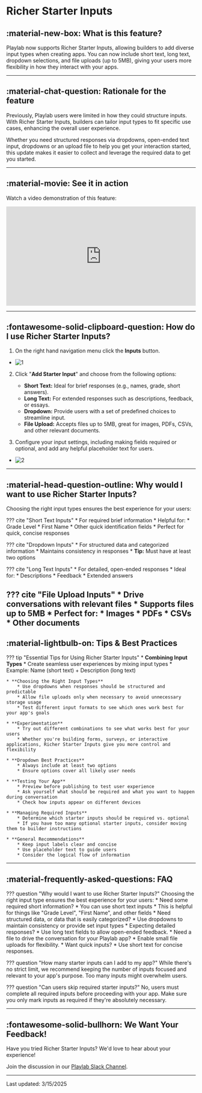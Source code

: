 # **Richer Starter Inputs**

## **:material-new-box: What is this feature?**

Playlab now supports Richer Starter Inputs, allowing builders to add diverse input types when creating apps. You can now include short text, long text, dropdown selections, and file uploads (up to 5MB), giving your users more flexibility in how they interact with your apps.

---

## **:material-chat-question: Rationale for the feature**

Previously, Playlab users were limited in how they could structure inputs. With Richer Starter Inputs, builders can tailor input types to fit specific use cases, enhancing the overall user experience. 

Whether you need structured responses via dropdowns, open-ended text input, dropdowns or an upload file to help you get your interaction started, this update makes it easier to collect and leverage the required data to get you started.

---

## **:material-movie: See it in action**

Watch a video demonstration of this feature:

<div style="position: relative; padding-bottom: 52.376333656644036%; height: 0;"><iframe src="https://www.loom.com/embed/d2678de775d54095b2879f13838eddb6?sid=b832d345-979a-4481-b44a-4e0d12268e84" frameborder="0" webkitallowfullscreen mozallowfullscreen allowfullscreen style="position: absolute; top: 0; left: 0; width: 100%; height: 100%;"></iframe></div>

---

## **:fontawesome-solid-clipboard-question: How do I use Richer Starter Inputs?**

1. On the right hand navigation menu click the **Inputs** button.
 * ![1](../assets/images/Richer%20Starter%20Inputs.gif)
    
2. Click "**Add Starter Input**" and choose from the following options:
    * **Short Text:** Ideal for brief responses (e.g., names, grade, short answers).
    * **Long Text:** For extended responses such as descriptions, feedback, or essays.
    * **Dropdown:** Provide users with a set of predefined choices to streamline input.
    * **File Upload:** Accepts files up to 5MB, great for images, PDFs, CSVs, and other relevant documents.

3. Configure your input settings, including making fields required or optional, and add any helpful placeholder text for users.
 * ![2](../assets/images/rischerstarterinputsstill.png)
---

## **:material-head-question-outline: Why would I want to use Richer Starter Inputs?**

Choosing the right input types ensures the best experience for your users:

??? cite "Short Text Inputs"
    * For required brief information
        * Helpful for:
            * Grade Level
            * First Name
            * Other quick identification fields
    * Perfect for quick, concise responses

??? cite "Dropdown Inputs"
    * For structured data and categorized information
    * Maintains consistency in responses
    * **Tip:** Must have at least two options

??? cite "Long Text Inputs"
    * For detailed, open-ended responses
    * Ideal for:
        * Descriptions
        * Feedback
        * Extended answers

??? cite "File Upload Inputs"
    * Drive conversations with relevant files
    * Supports files up to 5MB
    * Perfect for:
        * Images
        * PDFs
        * CSVs
        * Other documents
---
## **:material-lightbulb-on: Tips & Best Practices**

??? tip "Essential Tips for Using Richer Starter Inputs"
    * **Combining Input Types**
        * Create seamless user experiences by mixing input types
        * Example: Name (short text) + Description (long text)
    
    * **Choosing the Right Input Types**
        * Use dropdowns when responses should be structured and predictable
        * Allow file uploads only when necessary to avoid unnecessary storage usage
        * Test different input formats to see which ones work best for your app's goals
    
    * **Experimentation**
        * Try out different combinations to see what works best for your users
        * Whether you're building forms, surveys, or interactive applications, Richer Starter Inputs give you more control and flexibility
    
    * **Dropdown Best Practices**
        * Always include at least two options
        * Ensure options cover all likely user needs
    
    * **Testing Your App**
        * Preview before publishing to test user experience
        * Ask yourself what should be required and what you want to happen during conversation
        * Check how inputs appear on different devices
    
    * **Managing Required Inputs**
        * Determine which starter inputs should be required vs. optional
        * If you have too many optional starter inputs, consider moving them to builder instructions
    
    * **General Recommendations**
        * Keep input labels clear and concise
        * Use placeholder text to guide users
        * Consider the logical flow of information

---

## **:material-frequently-asked-questions: FAQ**

??? question "Why would I want to use Richer Starter Inputs?"
    Choosing the right input type ensures the best experience for your users:
    * Need some required short information?
       * You can use short text inputs
          * This is helpful for things like "Grade Level", "First Name", and other fields
    * Need structured data, or data that is easily categorized? 
       * Use dropdowns to maintain consistency or provide set input types 
    * Expecting detailed responses? 
       * Use long text fields to allow open-ended feedback.
    * Need a file to drive the conversation for your Playlab app?
       * Enable small file uploads for flexibility.
    * Want quick inputs?
       * Use short text for concise responses.

??? question "How many starter inputs can I add to my app?"
    While there's no strict limit, we recommend keeping the number of inputs focused and relevant to your app's purpose. Too many inputs might overwhelm users.

??? question "Can users skip required starter inputs?"
    No, users must complete all required inputs before proceeding with your app. Make sure you only mark inputs as required if they're absolutely necessary.

---

## **:fontawesome-solid-bullhorn: We Want Your Feedback!**

Have you tried Richer Starter Inputs? We'd love to hear about your experience! 

Join the discussion in our [Playlab Slack Channel](https://join.slack.com/t/playlabcommunity/shared_invite/zt-31mhwj7nl-49e1Mw5fYpyHJGOFyDIFtA).

---
Last updated: 3/15/2025
